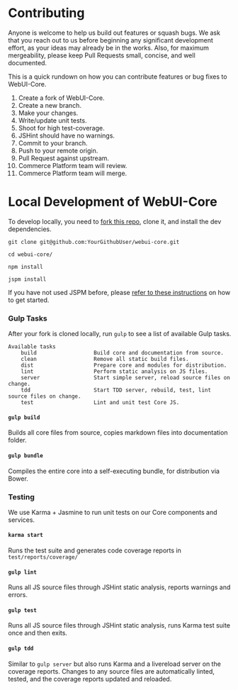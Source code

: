 # Contributing

Anyone is welcome to help us build out features or squash bugs. We ask that you reach out to us before beginning any
significant development effort, as your ideas may already be in the works. Also, for maximum mergeability, please keep
Pull Requests small, concise, and well documented.

This is a quick rundown on how you can contribute features or bug fixes to WebUI-Core.

1. Create a fork of WebUI-Core.
1. Create a new branch.
1. Make your changes.
1. Write/update unit tests.
1. Shoot for high test-coverage.
1. JSHint should have no warnings.
1. Commit to your branch.
1. Push to your remote origin.
1. Pull Request against upstream.
1. Commerce Platform team will review.
1. Commerce Platform team will merge.

# Local Development of WebUI-Core

To develop locally, you need to [fork this repo](https://github.com/SPSCommerce/webui-core#fork-destination-box), clone it, and install the dev dependencies.

```
git clone git@github.com:YourGithubUser/webui-core.git
```

```
cd webui-core/
```

```
npm install
```

```
jspm install
```

If you have not used JSPM before, please [refer to these instructions](https://github.com/SPSCommerce/webui-example-app#install-jspm) on how to get started.

### Gulp Tasks

After your fork is cloned locally, run ```gulp``` to see a list of available Gulp tasks.

    Available tasks
        build                  Build core and documentation from source.
        clean                  Remove all static build files.
        dist                   Prepare core and modules for distribution.
        lint                   Perform static analysis on JS files.
        server                 Start simple server, reload source files on change.
        tdd                    Start TDD server, rebuild, test, lint source files on change.
        test                   Lint and unit test Core JS.


#### ```gulp build```

Builds all core files from source, copies markdown files into documentation folder.

#### ```gulp bundle```

Compiles the entire core into a self-executing bundle, for distribution via Bower.

### Testing

We use Karma + Jasmine to run unit tests on our Core components and services.

#### ```karma start```

Runs the test suite and generates code coverage reports in ```test/reports/coverage/```

#### ```gulp lint```

Runs all JS source files through JSHint static analysis, reports warnings and errors.

#### ```gulp test```

Runs all JS source files through JSHint static analysis, runs Karma test suite once and then exits.

#### ```gulp tdd```

Similar to ```gulp server``` but also runs Karma and a livereload server on the coverage reports.
Changes to any source files are automatically linted, tested, and the coverage reports updated and reloaded.

